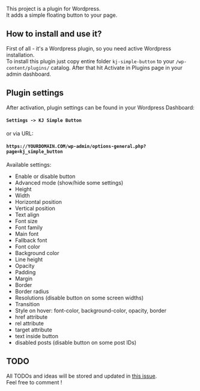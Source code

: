 This project is a plugin for Wordpress.<br>
It adds a simple floating button to your page.

## How to install and use it?

First of all - it's a Wordpress plugin, so you need active Wordpress installation.<br>
To install this plugin just copy entire folder ```kj-simple-button``` to your ```/wp-content/plugins/``` catalog. After that hit Activate in Plugins page in your admin dashboard.

## Plugin settings

After activation, plugin settings can be found in your Wordpress Dashboard:
#### `Settings -> KJ Simple Button`
or via URL:
#### `https://YOURDOMAIN.COM/wp-admin/options-general.php?page=kj_simple_button`

Available settings:
* Enable or disable button
* Advanced mode (show/hide some settings)
* Height
* Width
* Horizontal position
* Vertical position
* Text align
* Font size	
* Font family	
* Main font
* Fallback font
* Font color
* Background color
* Line height
* Opacity
* Padding	
* Margin	
* Border	
* Border radius
* Resolutions (disable button on some screen widths)
* Transition
* Style on hover: font-color, background-color, opacity, border	
* href attribute
* rel attribute
* target attribute
* text inside button
* disabled posts (disable button on some post IDs)


## TODO

All TODOs and ideas will be stored and updated in [this issue](https://github.com/kjuraszek/kj-simple-button/issues/1).<br>
Feel free to comment !